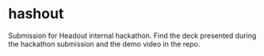 # hashout
Submission for Headout internal hackathon.
Find the deck presented during the hackathon submission and the demo video in the repo.

